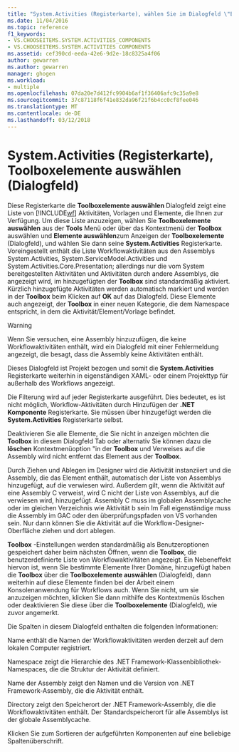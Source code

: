 ```yaml
---
title: "System.Activities (Registerkarte), wählen Sie im Dialogfeld \"Elemente\" Toolbox | Microsoft Docs"
ms.date: 11/04/2016
ms.topic: reference
f1_keywords:
- VS.CHOOSEITEMS.SYSTEM.ACTIVITIES_COMPONENTS
- VS.CHOOSEITEMS.SYSTEM.ACTIVITIES COMPONENTS
ms.assetid: cef390cd-eeda-42e6-9d2e-18c8325a4f06
author: gewarren
ms.author: gewarren
manager: ghogen
ms.workload:
- multiple
ms.openlocfilehash: 07da20e7d412fc9904b6af1f36406afc9c35a9e8
ms.sourcegitcommit: 37c87118f6f41e832da96f21f6b4cc0cf8fee046
ms.translationtype: MT
ms.contentlocale: de-DE
ms.lasthandoff: 03/12/2018
---
```

# <a name="systemactivities-tab-choose-toolbox-items-dialog-box"></a>System.Activities (Registerkarte), Toolboxelemente auswählen (Dialogfeld)
Diese Registerkarte die **Toolboxelemente auswählen** Dialogfeld zeigt eine Liste von [!INCLUDE[wf](../workflow-designer/includes/wf_md.md)] Aktivitäten, Vorlagen und Elemente, die Ihnen zur Verfügung. Um diese Liste anzuzeigen, wählen Sie **Toolboxelemente auswählen** aus der **Tools** Menü oder über das Kontextmenü der **Toolbox** auswählen und **Elemente auswählen**zum Anzeigen der **Toolboxelemente** (Dialogfeld), und wählen Sie dann seine **System.Activities** Registerkarte. Voreingestellt enthält die Liste Workflowaktivitäten aus den Assemblys System.Activities, System.ServiceModel.Activities und System.Activities.Core.Presentation; allerdings nur die vom System bereitgestellten Aktivitäten und Aktivitäten durch andere Assemblys, die angezeigt wird, im hinzugefügten der **Toolbox** sind standardmäßig aktiviert. Kürzlich hinzugefügte Aktivitäten werden automatisch markiert und werden in der **Toolbox** beim Klicken auf **OK** auf das Dialogfeld. Diese Elemente auch angezeigt, der **Toolbox** in einer neuen Kategorie, die dem Namespace entspricht, in dem die Aktivität/Element/Vorlage befindet.

> [!WARNING]
> Wenn Sie versuchen, eine Assembly hinzuzufügen, die keine Workflowaktivitäten enthält, wird ein Dialogfeld mit einer Fehlermeldung angezeigt, die besagt, dass die Assembly keine Aktivitäten enthält.

 Dieses Dialogfeld ist Projekt bezogen und somit die **System.Activities** Registerkarte weiterhin in eigenständigen XAML- oder einem Projekttyp für außerhalb des Workflows angezeigt.

 Die Filterung wird auf jeder Registerkarte ausgeführt. Dies bedeutet, es ist nicht möglich, Workflow-Aktivitäten durch Hinzufügen der **.NET Komponente** Registerkarte. Sie müssen über hinzugefügt werden die **System.Activities** Registerkarte selbst.

 Deaktivieren Sie alle Elemente, die Sie nicht in anzeigen möchten die **Toolbox** in diesem Dialogfeld Tab oder alternativ Sie können dazu die **löschen** Kontextmenüoption "in der **Toolbox** und Verweises auf die Assembly wird nicht entfernt das Element aus der **Toolbox**.

 Durch Ziehen und Ablegen im Designer wird die Aktivität instanziiert und die Assembly, die das Element enthält, automatisch der Liste von Assemblys hinzugefügt, auf die verwiesen wird. Außerdem gilt, wenn die Aktivität auf eine Assembly C verweist, wird C nicht der Liste von Assemblys, auf die verwiesen wird, hinzugefügt. Assembly C muss im globalen Assemblycache oder im gleichen Verzeichnis wie Aktivität b sein Im Fall eigenständige muss die Assembly im GAC oder den überprüfungspfaden von VS vorhanden sein. Nur dann können Sie die Aktivität auf die Workflow-Designer-Oberfläche ziehen und dort ablegen.

 **Toolbox** -Einstellungen werden standardmäßig als Benutzeroptionen gespeichert daher beim nächsten Öffnen, wenn die **Toolbox**, die benutzerdefinierte Liste von Workflowaktivitäten angezeigt. Ein Nebeneffekt hiervon ist, wenn Sie bestimmte Elemente Ihrer Domäne, hinzugefügt haben die **Toolbox** über die **Toolboxelemente auswählen** (Dialogfeld), dann weiterhin auf diese Elemente finden bei der Arbeit einem Konsolenanwendung für Workflows auch. Wenn Sie nicht, um sie anzuzeigen möchten, klicken Sie dann mithilfe des Kontextmenüs löschen oder deaktivieren Sie diese über die **Toolboxelemente** (Dialogfeld), wie zuvor angemerkt.

 Die Spalten in diesem Dialogfeld enthalten die folgenden Informationen:

 Name enthält die Namen der Workflowaktivitäten werden derzeit auf dem lokalen Computer registriert.

 Namespace zeigt die Hierarchie des .NET Framework-Klassenbibliothek-Namespaces, die die Struktur der Aktivität definiert.

 Name der Assembly zeigt den Namen und die Version von .NET Framework-Assembly, die die Aktivität enthält.

 Directory zeigt den Speicherort der .NET Framework-Assembly, die die Workflowaktivitäten enthält. Der Standardspeicherort für alle Assemblys ist der globale Assemblycache.

 Klicken Sie zum Sortieren der aufgeführten Komponenten auf eine beliebige Spaltenüberschrift.